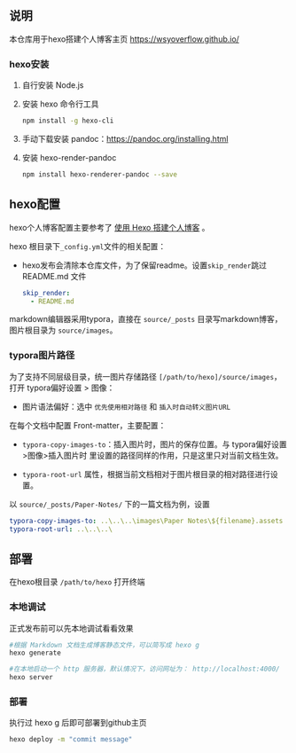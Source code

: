 ## 说明

本仓库用于hexo搭建个人博客主页 https://wsyoverflow.github.io/

### hexo安装

1. 自行安装 Node.js
2. 安装 hexo 命令行工具
   ```bash
   npm install -g hexo-cli 
   ```

3. 手动下载安装 pandoc：https://pandoc.org/installing.html

4. 安装 hexo-render-pandoc

   ```bash
   npm install hexo-renderer-pandoc --save
   ```


## hexo配置

hexo个人博客配置主要参考了 [使用 Hexo 搭建个人博客](https://kiku.vip/2020/12/21/Hexo/#%E4%B8%BA%E4%BB%80%E4%B9%88%E8%A6%81%E6%90%AD%E5%BB%BA%E4%B8%AA%E4%BA%BA%E5%8D%9A%E5%AE%A2) 。

hexo 根目录下`_config.yml`文件的相关配置：

- hexo发布会清除本仓库文件，为了保留readme。设置`skip_render`跳过 README.md 文件
  ```yaml
  skip_render:
    - README.md
  ```

markdown编辑器采用typora，直接在 `source/_posts` 目录写markdown博客，图片根目录为 `source/images`。

### typora图片路径

为了支持不同层级目录，统一图片存储路径 `[/path/to/hexo]/source/images`，打开 typora偏好设置 > 图像：
- 图片语法偏好：选中 `优先使用相对路径` 和 `插入时自动转义图片URL`

在每个文档中配置 Front-matter，主要配置：

- `typora-copy-images-to`：插入图片时，图片的保存位置。与 typora偏好设置>图像>插入图片时 里设置的路径同样的作用，只是这里只对当前文档生效。

-  `typora-root-url` 属性，根据当前文档相对于图片根目录的相对路径进行设置。

  以 `source/_posts/Paper-Notes/` 下的一篇文档为例，设置

```yaml
typora-copy-images-to: ..\..\..\images\Paper Notes\${filename}.assets
typora-root-url: ..\..\..\
```

## 部署

在hexo根目录 `/path/to/hexo` 打开终端

### 本地调试

正式发布前可以先本地调试看看效果

```bash
#根据 Markdown 文档生成博客静态文件，可以简写成 hexo g
hexo generate

#在本地启动一个 http 服务器，默认情况下，访问网址为： http://localhost:4000/
hexo server
```

### 部署

执行过 hexo g 后即可部署到github主页

```bash
hexo deploy -m "commit message"
```


